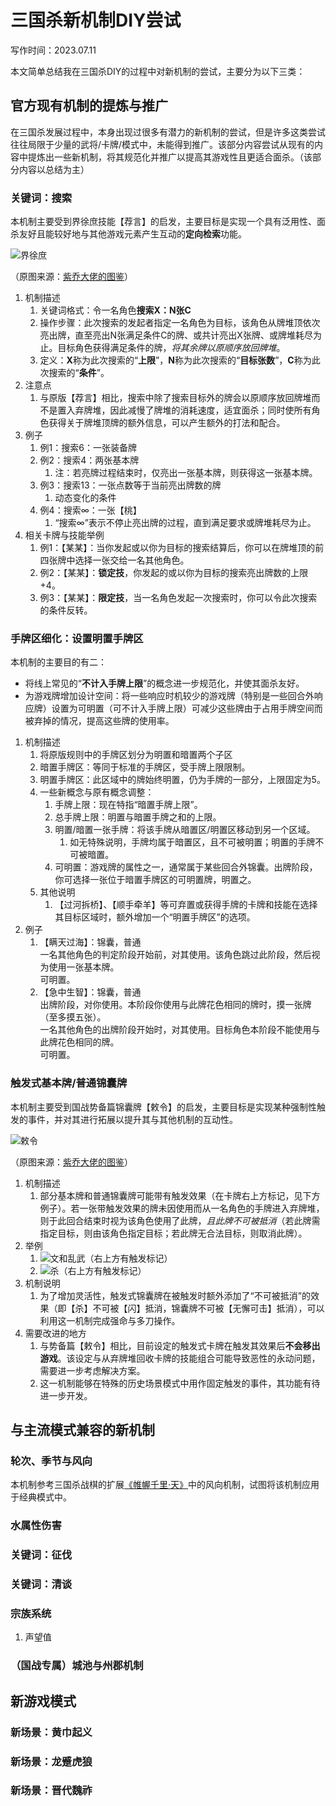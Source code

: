 # 三国杀新机制DIY尝试

写作时间：2023.07.11

本文简单总结我在三国杀DIY的过程中对新机制的尝试，主要分为以下三类：

## 官方现有机制的提炼与推广

在三国杀发展过程中，本身出现过很多有潜力的新机制的尝试，但是许多这类尝试往往局限于少量的武将/卡牌/模式中，未能得到推广。该部分内容尝试从现有的内容中提炼出一些新机制，将其规范化并推广以提高其游戏性且更适合面杀。（该部分内容以总结为主）

### 关键词：搜索

本机制主要受到界徐庶技能【荐言】的启发，主要目标是实现一个具有泛用性、面杀友好且能较好地与其他游戏元素产生互动的**定向检索**功能。

![界徐庶](%E7%95%8C%E5%BE%90%E5%BA%B6.webp)

（原图来源：[紫乔大佬的图鉴](https://www.bilibili.com/read/cv15377079)）

1. 机制描述
    1. 关键词格式：令一名角色**搜索X：N张C**
    2. 操作步骤：此次搜索的发起者指定一名角色为目标，该角色从牌堆顶依次亮出牌，直至亮出N张满足条件C的牌、或共计亮出X张牌、或牌堆耗尽为止。目标角色获得满足条件的牌，*将其余牌以原顺序放回牌堆*。
    3. 定义：**X**称为此次搜索的“**上限**”，**N**称为此次搜索的“**目标张数**”，**C**称为此次搜索的“**条件**”。
2. 注意点
    1. 与原版【荐言】相比，搜索中除了搜索目标外的牌会以原顺序放回牌堆而不是置入弃牌堆，因此减慢了牌堆的消耗速度，适宜面杀；同时使所有角色获得关于牌堆顶牌的额外信息，可以产生额外的打法和配合。
3. 例子
    1. 例1：搜索6：一张装备牌
    2. 例2：搜索4：两张基本牌
        1. 注：若亮牌过程结束时，仅亮出一张基本牌，则获得这一张基本牌。
    3. 例3：搜索13：一张点数等于当前亮出牌数的牌
        1. 动态变化的条件
    4. 例4：搜索∞：一张【桃】
        1. “搜索∞”表示不停止亮出牌的过程，直到满足要求或牌堆耗尽为止。
4. 相关卡牌与技能举例
    1. 例1：【某某】：当你发起或以你为目标的搜索结算后，你可以在牌堆顶的前四张牌中选择一张交给一名其他角色。
    2. 例2：【某某】：**锁定技**，你发起的或以你为目标的搜索亮出牌数的上限+4。
    3. 例3：【某某】：**限定技**，当一名角色发起一次搜索时，你可以令此次搜索的条件反转。

### 手牌区细化：设置明置手牌区

本机制的主要目的有二：

- 将线上常见的“**不计入手牌上限**”的概念进一步规范化，并使其面杀友好。
- 为游戏牌增加设计空间：将一些响应时机较少的游戏牌（特别是一些回合外响应牌）设置为可明置（可不计入手牌上限）可减少这些牌由于占用手牌空间而被弃掉的情况，提高这些牌的使用率。

1. 机制描述
    1. 将原版规则中的手牌区划分为明置和暗置两个子区
    2. 暗置手牌区：等同于标准的手牌区，受手牌上限限制。
    3. 明置手牌区：此区域中的牌始终明置，仍为手牌的一部分，上限固定为5。
    4. 一些新概念与原有概念调整：
        1. 手牌上限：现在特指“暗置手牌上限”。
        2. 总手牌上限：明置与暗置手牌之和的上限。
        3. 明置/暗置一张手牌：将该手牌从暗置区/明置区移动到另一个区域。
            1. 如无特殊说明，手牌均属于暗置区，且不可被明置；明置的手牌不可被暗置。
        4. 可明置：游戏牌的属性之一，通常属于某些回合外锦囊。出牌阶段，你可选择一张位于暗置手牌区的可明置牌，明置之。
    5. 其他说明
        1. 【过河拆桥】、【顺手牵羊】等可弃置或获得手牌的卡牌和技能在选择其目标区域时，额外增加一个“明置手牌区”的选项。
2. 例子
    1. 【瞒天过海】：锦囊，普通  
        一名其他角色的判定阶段开始前，对其使用。该角色跳过此阶段，然后视为使用一张基本牌。  
        可明置。
    2. 【急中生智】：锦囊，普通  
        出牌阶段，对你使用。本阶段你使用与此牌花色相同的牌时，摸一张牌（至多摸五张）。  
        一名其他角色的出牌阶段开始时，对其使用。目标角色本阶段不能使用与此牌花色相同的牌。  
        可明置。

### 触发式基本牌/普通锦囊牌

本机制主要受到国战势备篇锦囊牌【敕令】的启发，主要目标是实现某种强制性触发的事件，并对其进行拓展以提升其与其他机制的互动性。

![敕令](%E6%95%95%E4%BB%A4.webp)

（原图来源：[紫乔大佬的图鉴](https://www.bilibili.com/read/cv3001452)）

1. 机制描述
    1. 部分基本牌和普通锦囊牌可能带有触发效果（在卡牌右上方标记，见下方例子）。若一张带触发效果的牌未因使用而从一名角色的手牌进入弃牌堆，则于此回合结束时视为该角色使用了此牌，*且此牌不可被抵消*（若此牌需指定目标，则由该角色指定目标；若此牌无合法目标，则取消此牌）。
2. 举例
    1. ![文和乱武（右上方有触发标记）](E4-SA-文和乱武.png)
    2. ![杀（右上方有触发标记）](E4-C6-杀.png)
3. 机制说明
    1. 为了增加灵活性，触发式锦囊牌在被触发时额外添加了“不可被抵消”的效果（即【杀】不可被【闪】抵消，锦囊牌不可被【无懈可击】抵消），可以利用这一机制完成强命与多刀操作。
4. 需要改进的地方
    1. 与势备篇【敕令】相比，目前设定的触发式卡牌在触发其效果后**不会移出游戏**。该设定与从弃牌堆回收卡牌的技能组合可能导致恶性的永动问题，需要进一步考虑解决方案。
    2. 这一机制能够在特殊的历史场景模式中用作固定触发的事件，其功能有待进一步开发。

## 与主流模式兼容的新机制

### 轮次、季节与风向

本机制参考三国杀战棋的扩展[《帷幄千里·天》](https://www.bilibili.com/read/cv8787605)中的风向机制，试图将该机制应用于经典模式中。

### 水属性伤害

### 关键词：征伐

### 关键词：清谈

### 宗族系统

1. 声望值

### （国战专属）城池与州郡机制

## 新游戏模式

### 新场景：黄巾起义

### 新场景：龙蹙虎狼

### 新场景：晋代魏祚
